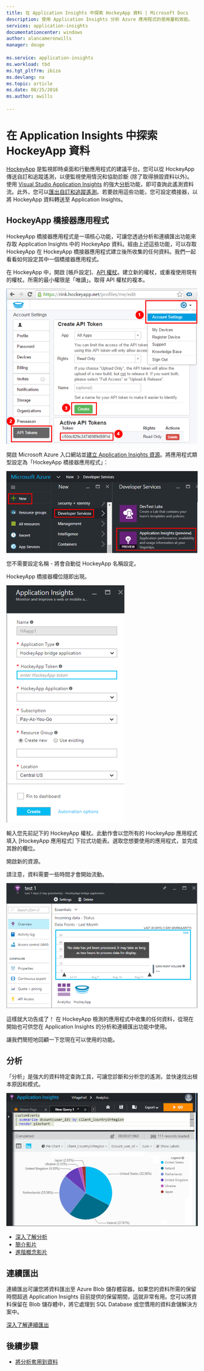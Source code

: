 ```yaml
---
title: 在 Application Insights 中探索 HockeyApp 資料 | Microsoft Docs
description: 使用 Application Insights 分析 Azure 應用程式的使用量和效能。
services: application-insights
documentationcenter: windows
author: alancameronwills
manager: douge

ms.service: application-insights
ms.workload: tbd
ms.tgt_pltfrm: ibiza
ms.devlang: na
ms.topic: article
ms.date: 08/25/2016
ms.author: awills

---
```

# 在 Application Insights 中探索 HockeyApp 資料
[HockeyApp](https://azure.microsoft.com/services/hockeyapp/) 是監視即時桌面和行動應用程式的建議平台。您可以從 HockeyApp 傳送自訂和追蹤遙測，以便監視使用情況和協助診斷 (除了取得損毀資料以外)。使用 [Visual Studio Application Insights](app-insights-overview.md) 的強大[分析](app-insights-analytics.md)功能，即可查詢此遙測資料流。此外，您可以[匯出自訂和追蹤遙測](app-insights-export-telemetry.md)。若要啟用這些功能，您可設定橋接器，以將 HockeyApp 資料轉送至 Application Insights。

## HockeyApp 橋接器應用程式
HockeyApp 橋接器應用程式是一項核心功能，可讓您透過分析和連續匯出功能來存取 Application Insights 中的 HockeyApp 資料。經由上述這些功能，可以存取 HockeyApp 在 HockeyApp 橋接器應用程式建立後所收集的任何資料。我們一起看看如何設定其中一個橋接器應用程式。

在 HockeyApp 中，開啟 [帳戶設定]、[API 權杖](https://rink.hockeyapp.net/manage/auth_tokens)。建立新的權杖，或重複使用現有的權杖。所需的最小權限是「唯讀」。取得 API 權杖的複本。

![取得 HockeyApp API 權杖](./media/app-insights-hockeyapp-bridge-app/01.png)

開啟 Microsoft Azure 入口網站並[建立 Application Insights 資源](app-insights-create-new-resource.md)。將應用程式類型設定為「HockeyApp 橋接器應用程式」：

![新增 Application Insights 資源](./media/app-insights-hockeyapp-bridge-app/02.png)

您不需要設定名稱 - 將會自動從 HockeyApp 名稱設定。

HockeyApp 橋接器欄位隨即出現。

![輸入橋接器欄位](./media/app-insights-hockeyapp-bridge-app/03.png)

輸入您先前記下的 HockeyApp 權杖。此動作會以您所有的 HockeyApp 應用程式填入 [HockeyApp 應用程式] 下拉式功能表。選取您想要使用的應用程式，並完成其餘的欄位。

開啟新的資源。

請注意，資料需要一些時間才會開始流動。

![等候資料的 Application Insights 資源](./media/app-insights-hockeyapp-bridge-app/04.png)

這樣就大功告成了！ 在 HockeyApp 檢測的應用程式中收集的任何資料，從現在開始也可供您在 Application Insights 的分析和連續匯出功能中使用。

讓我們簡短地回顧一下您現在可以使用的功能。

## 分析
「分析」是強大的資料特定查詢工具，可讓您診斷和分析您的遙測，並快速找出根本原因和模式。

![分析](./media/app-insights-hockeyapp-bridge-app/05.png)

* [深入了解分析](app-insights-analytics-tour.md)
* [簡介影片](https://channel9.msdn.com/events/Build/2016/T666)
* [進階概念影片](https://channel9.msdn.com/Events/Build/2016/P591)

## 連續匯出
連續匯出可讓您將資料匯出至 Azure Blob 儲存體容器。如果您的資料所需的保留時間超過 Application Insights 目前提供的保留期間，這就非常有用。您可以將資料保留在 Blob 儲存體中，將它處理到 SQL Database 或您慣用的資料倉儲解決方案中。

[深入了解連續匯出](app-insights-export-telemetry.md)

## 後續步驟
* [將分析套用到資料](app-insights-analytics-tour.md)

<!---HONumber=AcomDC_0831_2016-->